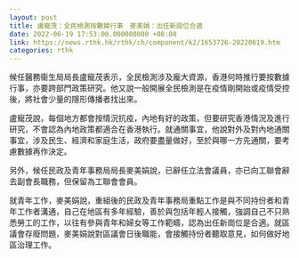 ```yaml
---
layout: post
title: 盧寵茂：全民檢測按數據行事　麥美娟：出任新崗位合適
date: 2022-06-19 17:53:00.000000000 +08:00
link: https://news.rthk.hk/rthk/ch/component/k2/1653726-20220619.htm
categories: rthk
---
```


候任醫務衞生局局長盧寵茂表示，全民檢測涉及龐大資源，香港何時推行要按數據行事，亦要跨部門政策研究。他又說一般開展全民檢測是在疫情剛開始或疫情受控後，將社會少量的隱形傳播者找出來。

盧寵茂說，每個地方都會按情況抗疫，內地有好的政策，但要研究香港情況及進行研究，不會認為內地政策都適合在香港執行。就通關事宜，他說對外及對內地通關事宜，涉及民生、經濟和家庭生活，政府要盡量做好，至於與哪一方先通關，要考慮數據再作決定。

另外，候任民政及青年事務局局長麥美娟說，已辭任立法會議員，亦已向工聯會辭去副會長職務，但保留為工聯會會員。

就青年工作，麥美娟說，重組後的民政及青年事務局重點工作是與不同持份者和青年工作者溝通，自己在地區有多年經驗，善於與包括年輕人接觸，強調自己不只熟悉勞工的工作，以往有參與青年和婦女等工作範疇，認為出任新崗位是合適。就區議會存廢問題，麥美娟說對區議會日後職能，會接觸持份者聽取意見，如何做好地區治理工作。
